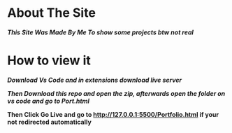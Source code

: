 # About The Site
***This Site Was Made By Me To show some projects btw not real***

# How to view it
***Download Vs Code and in extensions download live server***

***Then Download this repo and open the zip, afterwards open the folder on vs code and go to Port.html***

**Then Click Go Live and go to http://127.0.0.1:5500/Portfolio.html if your not redirected automatically**
